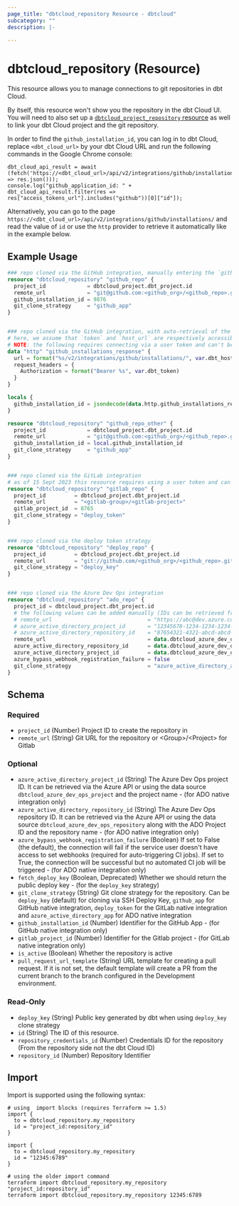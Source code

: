 ```yaml
---
page_title: "dbtcloud_repository Resource - dbtcloud"
subcategory: ""
description: |-
  
---
```


# dbtcloud_repository (Resource)

This resource allows you to manage connections to git repositories in dbt Cloud.

By itself, this resource won't show you the repository in the dbt Cloud UI. 
You will need to also set up a [`dbtcloud_project_repository` resource](https://registry.terraform.io/providers/dbt-labs/dbtcloud/latest/docs/resources/project_repository) as well to link your dbt Cloud project and the git repository.

In order to find the `github_installation_id`, you can log in to dbt Cloud, replace `<dbt_cloud_url>` by your dbt Cloud
URL and run the following commands in the Google Chrome console:

```console
dbt_cloud_api_result = await (fetch('https://<dbt_cloud_url>/api/v2/integrations/github/installations/').then(res => res.json()));
console.log("github_application_id: " + dbt_cloud_api_result.filter(res => res["access_tokens_url"].includes("github"))[0]["id"]);
```

Alternatively, you can go to the page `https://<dbt_cloud_url>/api/v2/integrations/github/installations/` and read the
value of `id`  or use the `http` provider to retrieve it automatically like in the example below.

## Example Usage

```terraform
### repo cloned via the GitHub integration, manually entering the `github_installation_id`
resource "dbtcloud_repository" "github_repo" {
  project_id             = dbtcloud_project.dbt_project.id
  remote_url             = "git@github.com:<github_org>/<github_repo>.git"
  github_installation_id = 9876
  git_clone_strategy     = "github_app"
}


### repo cloned via the GitHub integration, with auto-retrieval of the `github_installation_id`
# here, we assume that `token` and `host_url` are respectively accessible via `var.dbt_token` and `var.dbt_host_url`
# NOTE: the following requires connecting via a user token and can't be retrieved with a service token
data "http" "github_installations_response" {
  url = format("%s/v2/integrations/github/installations/", var.dbt_host_url)
  request_headers = {
    Authorization = format("Bearer %s", var.dbt_token)
  }
}

locals {
  github_installation_id = jsondecode(data.http.github_installations_response.response_body)[0].id
}

resource "dbtcloud_repository" "github_repo_other" {
  project_id             = dbtcloud_project.dbt_project.id
  remote_url             = "git@github.com:<github_org>/<github_repo>.git"
  github_installation_id = local.github_installation_id
  git_clone_strategy     = "github_app"
}


### repo cloned via the GitLab integration
# as of 15 Sept 2023 this resource requires using a user token and can't be set with a service token - CC-791
resource "dbtcloud_repository" "gitlab_repo" {
  project_id         = dbtcloud_project.dbt_project.id
  remote_url         = "<gitlab-group>/<gitlab-project>"
  gitlab_project_id  = 8765
  git_clone_strategy = "deploy_token"
}


### repo cloned via the deploy token strategy
resource "dbtcloud_repository" "deploy_repo" {
  project_id         = dbtcloud_project.dbt_project.id
  remote_url         = "git://github.com/<github_org>/<github_repo>.git"
  git_clone_strategy = "deploy_key"
}


### repo cloned via the Azure Dev Ops integration
resource "dbtcloud_repository" "ado_repo" {
  project_id = dbtcloud_project.dbt_project.id
  # the following values can be added manually (IDs can be retrieved from the ADO API) or via data sources
  # remote_url                              = "https://abc@dev.azure.com/abc/def/_git/my_repo"
  # azure_active_directory_project_id       = "12345678-1234-1234-1234-1234567890ab"
  # azure_active_directory_repository_id    = "87654321-4321-abcd-abcd-464327678642"
  remote_url                                = data.dbtcloud_azure_dev_ops_repository.my_devops_repo.remote_url
  azure_active_directory_repository_id      = data.dbtcloud_azure_dev_ops_repository.my_devops_repo.id
  azure_active_directory_project_id         = data.dbtcloud_azure_dev_ops_project.my_devops_project.id
  azure_bypass_webhook_registration_failure = false
  git_clone_strategy                        = "azure_active_directory_app"
}
```

<!-- schema generated by tfplugindocs -->
## Schema

### Required

- `project_id` (Number) Project ID to create the repository in
- `remote_url` (String) Git URL for the repository or \<Group>/\<Project> for Gitlab

### Optional

- `azure_active_directory_project_id` (String) The Azure Dev Ops project ID. It can be retrieved via the Azure API or using the data source `dbtcloud_azure_dev_ops_project` and the project name - (for ADO native integration only)
- `azure_active_directory_repository_id` (String) The Azure Dev Ops repository ID. It can be retrieved via the Azure API or using the data source `dbtcloud_azure_dev_ops_repository` along with the ADO Project ID and the repository name - (for ADO native integration only)
- `azure_bypass_webhook_registration_failure` (Boolean) If set to False (the default), the connection will fail if the service user doesn't have access to set webhooks (required for auto-triggering CI jobs). If set to True, the connection will be successful but no automated CI job will be triggered - (for ADO native integration only)
- `fetch_deploy_key` (Boolean, Deprecated) Whether we should return the public deploy key - (for the `deploy_key` strategy)
- `git_clone_strategy` (String) Git clone strategy for the repository. Can be `deploy_key` (default) for cloning via SSH Deploy Key, `github_app` for GitHub native integration, `deploy_token` for the GitLab native integration and `azure_active_directory_app` for ADO native integration
- `github_installation_id` (Number) Identifier for the GitHub App - (for GitHub native integration only)
- `gitlab_project_id` (Number) Identifier for the Gitlab project -  (for GitLab native integration only)
- `is_active` (Boolean) Whether the repository is active
- `pull_request_url_template` (String) URL template for creating a pull request. If it is not set, the default template will create a PR from the current branch to the branch configured in the Development environment.

### Read-Only

- `deploy_key` (String) Public key generated by dbt when using `deploy_key` clone strategy
- `id` (String) The ID of this resource.
- `repository_credentials_id` (Number) Credentials ID for the repository (From the repository side not the dbt Cloud ID)
- `repository_id` (Number) Repository Identifier

## Import

Import is supported using the following syntax:

```shell
# using  import blocks (requires Terraform >= 1.5)
import {
  to = dbtcloud_repository.my_repository
  id = "project_id:repository_id"
}

import {
  to = dbtcloud_repository.my_repository
  id = "12345:6789"
}

# using the older import command
terraform import dbtcloud_repository.my_repository "project_id:repository_id"
terraform import dbtcloud_repository.my_repository 12345:6789
```
